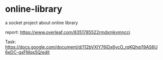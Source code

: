 # online-library

a socket project about online library

report: https://www.overleaf.com/8351785522rmdxmkvmnccj

Task: https://docs.google.com/document/d/112bVXlY76jDx6ycO_rqKQhqj19AS6U6eDC-gxFMqs5Q/edit